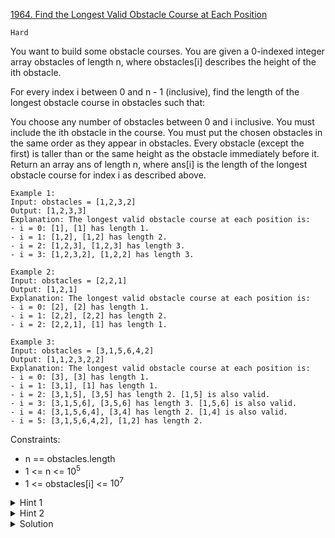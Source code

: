 [1964. Find the Longest Valid Obstacle Course at Each Position](https://leetcode.com/problems/find-the-longest-valid-obstacle-course-at-each-position/description/)

`Hard`

You want to build some obstacle courses. You are given a 0-indexed integer array obstacles of length n, where obstacles[i] describes the height of the ith obstacle.

For every index i between 0 and n - 1 (inclusive), find the length of the longest obstacle course in obstacles such that:

You choose any number of obstacles between 0 and i inclusive.
You must include the ith obstacle in the course.
You must put the chosen obstacles in the same order as they appear in obstacles.
Every obstacle (except the first) is taller than or the same height as the obstacle immediately before it.
Return an array ans of length n, where ans[i] is the length of the longest obstacle course for index i as described above.

```
Example 1:
Input: obstacles = [1,2,3,2]
Output: [1,2,3,3]
Explanation: The longest valid obstacle course at each position is:
- i = 0: [1], [1] has length 1.
- i = 1: [1,2], [1,2] has length 2.
- i = 2: [1,2,3], [1,2,3] has length 3.
- i = 3: [1,2,3,2], [1,2,2] has length 3.

Example 2:
Input: obstacles = [2,2,1]
Output: [1,2,1]
Explanation: The longest valid obstacle course at each position is:
- i = 0: [2], [2] has length 1.
- i = 1: [2,2], [2,2] has length 2.
- i = 2: [2,2,1], [1] has length 1.

Example 3:
Input: obstacles = [3,1,5,6,4,2]
Output: [1,1,2,3,2,2]
Explanation: The longest valid obstacle course at each position is:
- i = 0: [3], [3] has length 1.
- i = 1: [3,1], [1] has length 1.
- i = 2: [3,1,5], [3,5] has length 2. [1,5] is also valid.
- i = 3: [3,1,5,6], [3,5,6] has length 3. [1,5,6] is also valid.
- i = 4: [3,1,5,6,4], [3,4] has length 2. [1,4] is also valid.
- i = 5: [3,1,5,6,4,2], [1,2] has length 2.
```

Constraints:

- n == obstacles.length
- 1 <= n <= $10^5$
- 1 <= obstacles[i] <= $10^7$

<details>
<summary>Hint 1</summary>

Can you keep track of the minimum height for each obstacle course length?

</details>

<details>
<summary>Hint 2</summary>

You can use binary search to find the longest previous obstacle course length that satisfies the conditions.

</details>

<details>
<summary>Solution</summary>

[HuifengGuan](https://www.youtube.com/watch?v=A2z_ANAjGbE)
</details>
